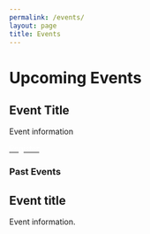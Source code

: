 ```yaml
---
permalink: /events/
layout: page
title: Events
---
```

<h1 class="text-center mb-4 font-weight-bold">Upcoming Events</h1>
<div class="row">
  <div class="col-sm-12">
    <div class="card">
      <div class="card-body text-center"> <i class="fas fa-calendar" style="color: #FA9441; font-size: 3em; padding-bottom: 20px;" title="Technical help"></i>
        <h2 class="card-title text-center">Event Title</h2>
        <div class="col-sm-3">
          <p class="card-text text-center">Event information</p></div>
        <div class="col-sm-9">
        <a href="#" class="usa-button usa-button"><span style="color: #ffffff;">Register</span></a></div> </div>
    </div>
  </div>
</div>
<h3>Past Events</h3>
<div class="row">
  <div class="col-sm-12">
    <div class="card">
      <div class="card-body text-center"> <i class="dashboard-card-icon fas fa-calendar" style="color: #FA9441; font-size: 3em; padding-bottom: 20px;" title="User Guide"></i>
        <h2 class="card-title text-center">Event title</h2>
        <p class="card-text text-center">Event information.</p>
        </div>
    </div>
  </div>
</div>
